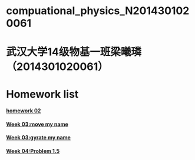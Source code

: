 # compuational_physics_N2014301020061
# 武汉大学14级物基一班梁曦璘（2014301020061）

# Homework list

#### [homework 02](https://github.com/liangc0/compuational_physics_N2014301020061/blob/master/Homework%202)

#### [Week 03:move my name](https://github.com/liangc0/compuational_physics_N2014301020061/blob/master/Week%2003:move%20my%20name)

#### [Week 03:gyrate my name](https://github.com/liangc0/compuational_physics_N2014301020061/blob/master/Week%2003:gyrate%20my%20name)

#### [Week 04:Problem 1.5](https://github.com/liangc0/compuational_physics_N2014301020061/blob/Homework-04/Week%2004:%20Problem%201.5)

